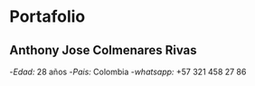 # Portafolio

## Anthony Jose Colmenares Rivas

-*Edad:* 28 años
-*Pais:* Colombia
-*whatsapp:* +57 321 458 27 86

 
